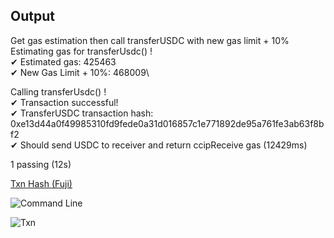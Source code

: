 ## Output

Get gas estimation then call transferUSDC with new gas limit + 10%\
Estimating gas for transferUsdc() !\
✔ Estimated gas: 425463\
✔ New Gas Limit + 10%: 468009\

Calling transferUsdc() !  
✔ Transaction successful!\
✔ TransferUSDC transaction hash: 0xe13d44a0f49985310fd9fede0a31d016857c1e771892de95a761fe3ab63f8bf2\
✔ Should send USDC to receiver and return ccipReceive gas (12429ms)

1 passing (12s)

[Txn Hash (Fuji)](https://testnet.snowtrace.io/tx/0xe13d44a0f49985310fd9fede0a31d016857c1e771892de95a761fe3ab63f8bf2)

![Command Line](https://github.com/cryptofluencerr/ccip_bootcamp_homework/blob/main/day3_homework/img/cli_img.png)

![Txn](https://github.com/cryptofluencerr/ccip_bootcamp_homework/blob/main/day3_homework/img/txn_img.png)
